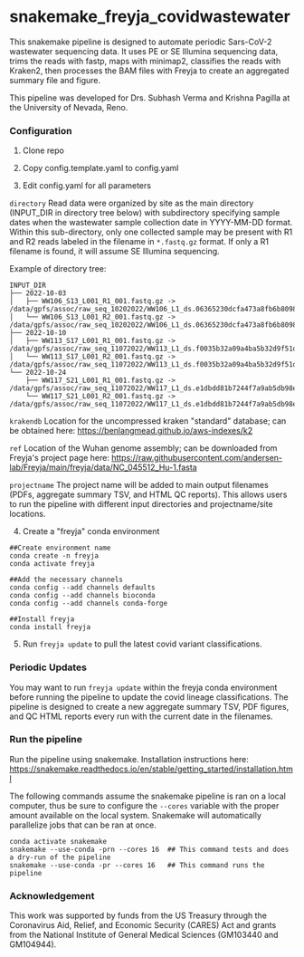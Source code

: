 # snakemake_freyja_covidwastewater

This snakemake pipeline is designed to automate periodic Sars-CoV-2 wastewater sequencing data. It uses PE or SE Illumina sequencing data, trims the reads with fastp, maps with minimap2, classifies the reads with Kraken2, then processes the BAM files with Freyja to create an aggregated summary file and figure. 

This pipeline was developed for Drs. Subhash Verma and Krishna Pagilla at the University of Nevada, Reno. 

### Configuration

1. Clone repo

2. Copy config.template.yaml to config.yaml

3. Edit config.yaml for all parameters

`directory` Read data were organized by site as the main directory (INPUT_DIR in directory tree below) with subdirectory specifying sample dates when the wastewater sample collection date in YYYY-MM-DD format. Within this sub-directory, only one collected sample may be present with R1 and R2 reads labeled in the filename in `*.fastq.gz` format. If only a R1 filename is found, it will assume SE Illumina sequencing.

Example of directory tree:
```
INPUT_DIR
├── 2022-10-03
│   ├── WW106_S13_L001_R1_001.fastq.gz -> /data/gpfs/assoc/raw_seq_10202022/WW106_L1_ds.06365230dcfa473a8fb6b8098ab760c4/WW106_S13_L001_R1_001.fastq.gz
│   └── WW106_S13_L001_R2_001.fastq.gz -> /data/gpfs/assoc/raw_seq_10202022/WW106_L1_ds.06365230dcfa473a8fb6b8098ab760c4/WW106_S13_L001_R2_001.fastq.gz
├── 2022-10-10
│   ├── WW113_S17_L001_R1_001.fastq.gz -> /data/gpfs/assoc/raw_seq_11072022/WW113_L1_ds.f0035b32a09a4ba5b32d9f51df134902/WW113_S17_L001_R1_001.fastq.gz
│   └── WW113_S17_L001_R2_001.fastq.gz -> /data/gpfs/assoc/raw_seq_11072022/WW113_L1_ds.f0035b32a09a4ba5b32d9f51df134902/WW113_S17_L001_R2_001.fastq.gz
└── 2022-10-24
    ├── WW117_S21_L001_R1_001.fastq.gz -> /data/gpfs/assoc/raw_seq_11072022/WW117_L1_ds.e1dbdd81b7244f7a9ab5db98e5ddcfdb/WW117_S21_L001_R1_001.fastq.gz
    └── WW117_S21_L001_R2_001.fastq.gz -> /data/gpfs/assoc/raw_seq_11072022/WW117_L1_ds.e1dbdd81b7244f7a9ab5db98e5ddcfdb/WW117_S21_L001_R2_001.fastq.gz
```


`krakendb` Location for the uncompressed kraken "standard" database; can be obtained here: https://benlangmead.github.io/aws-indexes/k2

`ref` Location of the Wuhan genome assembly; can be downloaded from Freyja's project page here: https://raw.githubusercontent.com/andersen-lab/Freyja/main/freyja/data/NC_045512_Hu-1.fasta

`projectname` The project name will be added to main output filenames (PDFs, aggregate summary TSV, and HTML QC reports). This allows users to run the pipeline with different input directories and projectname/site locations.


4. Create a "freyja" conda environment

```
##Create environment name
conda create -n freyja
conda activate freyja

##Add the necessary channels
conda config --add channels defaults
conda config --add channels bioconda
conda config --add channels conda-forge

##Install freyja
conda install freyja
```

5. Run `freyja update` to pull the latest covid variant classifications.


### Periodic Updates

You may want to run `freyja update` within the freyja conda environment before running the pipeline to update the covid lineage classifications. The pipeline is designed to create a new aggregate summary TSV, PDF figures, and QC HTML reports  every run with the current date in the filenames. 

### Run the pipeline

Run the pipeline using snakemake.  Installation instructions here: https://snakemake.readthedocs.io/en/stable/getting_started/installation.html

The following commands assume the snakemake pipeline is ran on a local computer, thus be sure to configure the `--cores` variable with the proper amount available on the local system. Snakemake will automatically parallelize jobs that can be ran at once.

```
conda activate snakemake
snakemake --use-conda -prn --cores 16  ## This command tests and does a dry-run of the pipeline
snakemake --use-conda -pr --cores 16   ## This command runs the pipeline
```


### Acknowledgement

This work was supported by funds from the US Treasury through the Coronavirus Aid, Relief, and Economic Security (CARES) Act and grants from the National Institute of General Medical Sciences (GM103440 and GM104944).
